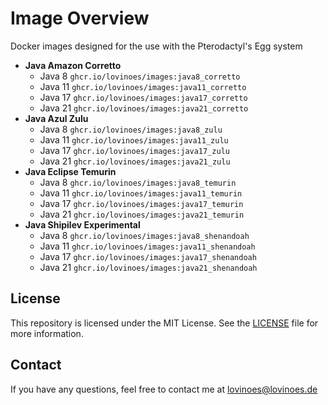 # Image Overview
Docker images designed for the use with the Pterodactyl's Egg system

- **Java Amazon Corretto**
  - Java 8 `ghcr.io/lovinoes/images:java8_corretto`
  - Java 11 `ghcr.io/lovinoes/images:java11_corretto`
  - Java 17 `ghcr.io/lovinoes/images:java17_corretto`
  - Java 21 `ghcr.io/lovinoes/images:java21_corretto`
- **Java Azul Zulu**
  - Java 8 `ghcr.io/lovinoes/images:java8_zulu`
  - Java 11 `ghcr.io/lovinoes/images:java11_zulu`
  - Java 17 `ghcr.io/lovinoes/images:java17_zulu`
  - Java 21 `ghcr.io/lovinoes/images:java21_zulu`
- **Java Eclipse Temurin**
  - Java 8 `ghcr.io/lovinoes/images:java8_temurin`
  - Java 11 `ghcr.io/lovinoes/images:java11_temurin`
  - Java 17 `ghcr.io/lovinoes/images:java17_temurin`
  - Java 21 `ghcr.io/lovinoes/images:java21_temurin`
- **Java Shipilev Experimental**
  - Java 8 `ghcr.io/lovinoes/images:java8_shenandoah`
  - Java 11 `ghcr.io/lovinoes/images:java11_shenandoah`
  - Java 17 `ghcr.io/lovinoes/images:java17_shenandoah`
  - Java 21 `ghcr.io/lovinoes/images:java21_shenandoah`

## License
This repository is licensed under the MIT License. See the [LICENSE](https://github.com/Lovinoes/images/blob/main/LICENSE) file for more information.

## Contact
If you have any questions, feel free to contact me at lovinoes@lovinoes.de
